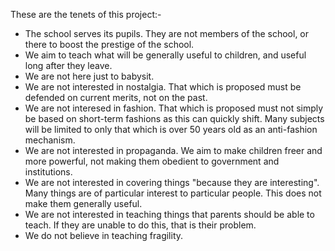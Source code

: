 These are the tenets of this project:-

- The school serves its pupils. They are not members of the school, or there to boost the prestige of the school.
- We aim to teach what will be generally useful to children, and useful long after they leave.
- We are not here just to babysit.
- We are not interested in nostalgia. That which is proposed must be defended on current merits, not on the past.
- We are not interesed in fashion. That which is proposed must not simply be based on short-term fashions as this can quickly shift. Many subjects will be limited to only that which is over 50 years old as an anti-fashion mechanism.
- We are not interested in propaganda. We aim to make children freer and more powerful, not making them obedient to government and institutions.
- We are not interested in covering things "because they are interesting". Many things are of particular interest to particular people. This does not make them generally useful.
- We are not interested in teaching things that parents should be able to teach. If they are unable to do this, that is their problem.
- We do not believe in teaching fragility.
